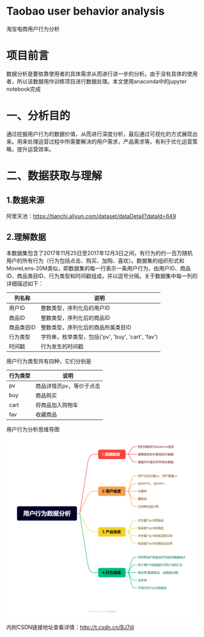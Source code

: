 # Taobao user behavior analysis
淘宝电商用户行为分析
​
# 项目前言
数据分析是要依靠使用者的具体需求从而进行进一步的分析。由于没有具体的使用者，所以该数据用作训练项目进行数据处理。本文使用anaconda中的jupyter notebook完成

# 一、分析目的
通过挖掘用户行为的数据价值，从而进行深度分析，最后通过可视化的方式展现出来。用来处理运营过程中所需要解决的用户需求，产品需求等。有利于优化运营策略，提升运营效率。

# 二、数据获取与理解
## 1.数据来源
阿里天池：https://tianchi.aliyun.com/dataset/dataDetail?dataId=649

## 2.理解数据
本数据集包含了2017年11月25日至2017年12月3日之间，有行为的约一百万随机用户的所有行为（行为包括点击、购买、加购、喜欢）。数据集的组织形式和MovieLens-20M类似，即数据集的每一行表示一条用户行为，由用户ID、商品ID、商品类目ID、行为类型和时间戳组成，并以逗号分隔。关于数据集中每一列的详细描述如下：

列名称|说明
-|-
用户ID|整数类型，序列化后的用户ID
商品ID|整数类型，序列化后的商品ID
商品类目ID|整数类型，序列化后的商品所属类目ID
行为类型|字符串，枚举类型，包括('pv', 'buy', 'cart', 'fav')
时间戳|行为发生的时间戳

用户行为类型共有四种，它们分别是

行为类型|说明
-|-
pv|商品详情页pv，等价于点击
buy|商品购买
cart|将商品加入购物车
fav|收藏商品

用户行为分析思维导图
![用户行为分析思维导图](https://github.com/sora0608/SoRA-/blob/main/%E7%94%A8%E6%88%B7%E8%A1%8C%E4%B8%BA%E6%95%B0%E6%8D%AE%E5%88%86%E6%9E%90.png)

内附CSDN链接地址查看详情：http://t.csdn.cn/BJ7dj​
